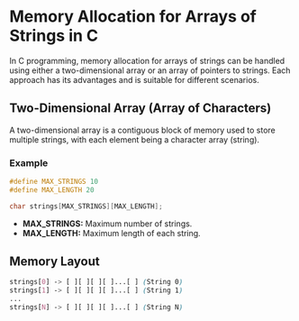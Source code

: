 # Memory Allocation for Arrays of Strings in C

In C programming, memory allocation for arrays of strings can be handled using either a two-dimensional array or an array of pointers to strings. Each approach has its advantages and is suitable for different scenarios.

## Two-Dimensional Array (Array of Characters)

A two-dimensional array is a contiguous block of memory used to store multiple strings, with each element being a character array (string).

### Example

```c
#define MAX_STRINGS 10
#define MAX_LENGTH 20

char strings[MAX_STRINGS][MAX_LENGTH];
```

- **MAX_STRINGS:** Maximum number of strings.
- **MAX_LENGTH:** Maximum length of each string.

## Memory Layout

```scss
strings[0] -> [ ][ ][ ][ ]...[ ] (String 0)
strings[1] -> [ ][ ][ ][ ]...[ ] (String 1)
...
strings[N] -> [ ][ ][ ][ ]...[ ] (String N)
```




